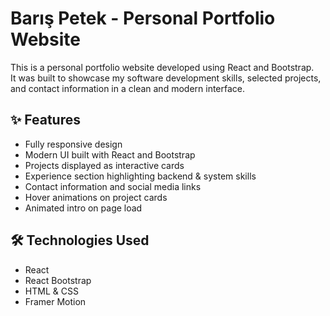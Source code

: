 # Barış Petek - Personal Portfolio Website

This is a personal portfolio website developed using React and Bootstrap.  
It was built to showcase my software development skills, selected projects, and contact information in a clean and modern interface.

## ✨ Features

- Fully responsive design
- Modern UI built with React and Bootstrap
- Projects displayed as interactive cards
- Experience section highlighting backend & system skills
- Contact information and social media links
- Hover animations on project cards
- Animated intro on page load

## 🛠️ Technologies Used

- React
- React Bootstrap
- HTML & CSS
- Framer Motion
